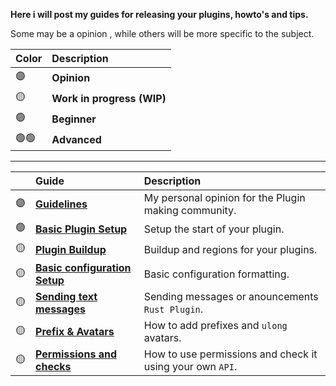 **Here i will post my guides for releasing your plugins, howto's and tips.**

Some may be a opinion , while others will be more specific to the subject.

| Color | Description |
| :--- | :--- |
| 🟣 | **Opinion** |
| 🟡 | **Work in progress (WIP)** |
| 🟢 | **Beginner** |
| 🟢🟢 | **Advanced** |

---
| | Guide | Description |
| :--- | :--- | :--- |
| :purple_circle: | [**Guidelines**](https://github.com/KrunghCrow/Plugin-Guidelines/blob/main/Guidelines.md) |  My personal opinion for the Plugin making community.|
| 🟢 | [**Basic Plugin Setup**](https://github.com/KrunghCrow/Plugin-Guidelines/blob/main/BasicPluginSetup.md) | Setup the start of your plugin. |
| :yellow_circle: | [**Plugin Buildup**](https://github.com/KrunghCrow/Plugin-Guidelines/blob/main/Plugin%20Buildup.md) | Buildup and regions for your plugins. |
| :yellow_circle: | [**Basic configuration Setup**](https://github.com/KrunghCrow/Plugin-Guidelines/blob/main/Basic%20configuration%20Setup.md)| Basic configuration formatting. |
| :yellow_circle: | [**Sending text messages**](https://github.com/KrunghCrow/Plugin-Guidelines/blob/main/Sending%20text%20messages.md)| Sending messages or anouncements `Rust Plugin`. |
| :yellow_circle: | [**Prefix & Avatars**](https://github.com/KrunghCrow/Plugin-Guidelines/blob/main/Prefix%20%26%20Avatars.md) | How to add prefixes and `ulong` avatars. |
| :yellow_circle: | [**Permissions and checks**](https://github.com/KrunghCrow/Plugin-Guidelines/blob/main/Permissions%20and%20checks.md) | How to use permissions and check it using your own `API`. |
